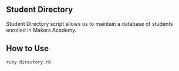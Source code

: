 Student Directory
------------------

Student Directory script allows us to maintain a database of students enrolled in Makers Academy.

How to Use
-----------

```shell
ruby directory.rb
```